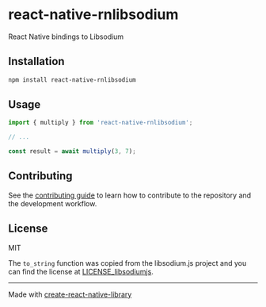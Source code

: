 # react-native-rnlibsodium

React Native bindings to Libsodium

## Installation

```sh
npm install react-native-rnlibsodium
```

## Usage

```js
import { multiply } from 'react-native-rnlibsodium';

// ...

const result = await multiply(3, 7);
```

## Contributing

See the [contributing guide](CONTRIBUTING.md) to learn how to contribute to the repository and the development workflow.

## License

MIT

The `to_string` function was copied from the libsodium.js project and you can find the license at [LICENSE_libsodiumjs](LICENSE_libsodiumjs).

---

Made with [create-react-native-library](https://github.com/callstack/react-native-builder-bob)
